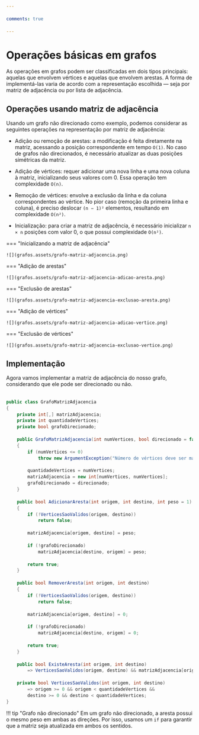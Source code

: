 ```yaml
---

comments: true

---
```


# **Operações básicas em grafos**

As operações em grafos podem ser classificadas em dois tipos principais: aquelas que envolvem vértices e aquelas que envolvem arestas. A forma de implementá-las varia de acordo com a representação escolhida — seja por matriz de adjacência ou por lista de adjacência.

## **Operações usando matriz de adjacência**

Usando um grafo não direcionado como exemplo, podemos considerar as seguintes operações na representação por matriz de adjacência:

- Adição ou remoção de arestas: a modificação é feita diretamente na matriz, acessando a posição correspondente em tempo `O(1)`. No caso de grafos não direcionados, é necessário atualizar as duas posições simétricas da matriz.

- Adição de vértices: requer adicionar uma nova linha e uma nova coluna à matriz, inicializando seus valores com 0. Essa operação tem complexidade `O(n)`.

- Remoção de vértices: envolve a exclusão da linha e da coluna correspondentes ao vértice. No pior caso (remoção da primeira linha e coluna), é preciso deslocar `(n − 1)²` elementos, resultando em complexidade `O(n²)`.

- Inicialização: para criar a matriz de adjacência, é necessário inicializar `n × n` posições com valor 0, o que possui complexidade `O(n²)`.

=== "Inicializando a matriz de adjacência"

    ![](grafos.assets/grafo-matriz-adjacencia.png)

=== "Adição de arestas"

    ![](grafos.assets/grafo-matriz-adjacencia-adicao-aresta.png)

=== "Exclusão de arestas"

    ![](grafos.assets/grafo-matriz-adjacencia-exclusao-aresta.png)

=== "Adição de vértices"

    ![](grafos.assets/grafo-matriz-adjacencia-adicao-vertice.png)

=== "Exclusão de vértices"

    ![](grafos.assets/grafo-matriz-adjacencia-exclusao-vertice.png)

## **Implementação**

Agora vamos implementar a matriz de adjacência do nosso grafo, considerando que ele pode ser direcionado ou não.

```csharp

public class GrafoMatrizAdjacencia
{
    private int[,] matrizAdjacencia;
    private int quantidadeVertices;
    private bool grafoDirecionado;

    public GrafoMatrizAdjacencia(int numVertices, bool direcionado = false)
    {
        if (numVertices <= 0)
            throw new ArgumentException("Número de vértices deve ser maior que zero.", nameof(numVertices));

        quantidadeVertices = numVertices;
        matrizAdjacencia = new int[numVertices, numVertices];
        grafoDirecionado = direcionado;
    }

    public bool AdicionarAresta(int origem, int destino, int peso = 1)
    {
        if (!VerticesSaoValidos(origem, destino))
            return false;

        matrizAdjacencia[origem, destino] = peso;

        if (!grafoDirecionado)
            matrizAdjacencia[destino, origem] = peso;

        return true;
    }

    public bool RemoverAresta(int origem, int destino)
    {
        if (!VerticesSaoValidos(origem, destino))
            return false;

        matrizAdjacencia[origem, destino] = 0;

        if (!grafoDirecionado)
            matrizAdjacencia[destino, origem] = 0;

        return true;
    }

    public bool ExisteAresta(int origem, int destino)
        => VerticesSaoValidos(origem, destino) && matrizAdjacencia[origem, destino] != 0;

    private bool VerticesSaoValidos(int origem, int destino)
        => origem >= 0 && origem < quantidadeVertices &&
        destino >= 0 && destino < quantidadeVertices;
}

```

!!! tip "Grafo não direcionado"
    Em um grafo não direcionado, a aresta possui o mesmo peso em ambas as direções. Por isso, usamos um `if` para garantir que a matriz seja atualizada em ambos os sentidos.